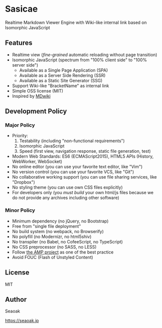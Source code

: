 # Sasicae

Realtime Markdown Viewer Engine with Wiki-like internal link based on Isomorphic JavaScript


## Features

- Realtime view (*fine-grained* automatic reloading without page transition)
- Isomorphic JavaScript (spectrum from "100% client side" to "100% server side")
  * Available as a Single Page Application (SPA)
  * Available as a Server Side Rendering (SSR)
  * Available as a Static Site Generator (SSG)
- Support Wiki-like "BracketName" as internal link
- Simple OSS license (MIT)
- Inspired by [MDwiki](http://www.mdwiki.info)


## Development Policy

### Major Policy

- Priority:
  1. Testability (including "non-functional requirements")
  1. Isomorphic JavaScript
  1. Speed (first view, navigation response, static file generation, test)
- Modern Web Standards: ES6 (ECMAScript2015), HTML5 APIs (History, WebWorker, WebSocket)
- No online editor (you can use your favorite text editor, like "Vim")
- No version control (you can use your favorite VCS, like "Git")
- No collaborative working support (you can use file sharing services, like "Dropbox")
- No styling theme (you can use own CSS files explicitly)
- For developers only (you *must build* your own html/js files because we do not provide any archives including other software)


### Minor Policy

- Minimum dependency (no jQuery, no Bootstrap)
- Free from "single file deployment"
- No build system (no webpack, no Browserify)
- No polyfill (no Modernizr, no html5shiv)
- No transpiler (no Babel, no CofeeScript, no TypeScript)
- No CSS preprocessor (no SASS, no LESS)
- Follow [the AMP project](https://www.ampproject.org) as one of the best practice
- Avoid FOUC (Flash of Unstyled Content)


## License

MIT


## Author

Seaoak

https://seaoak.jp
